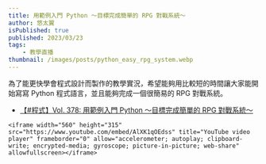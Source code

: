 ```yaml
---
title: 用範例入門 Python ～目標完成簡單的 RPG 對戰系統～
author: 悠太翼
isPublished: true
published: 2023/03/23
tags:
    - 教學直播
thumbnail: /images/posts/python_easy_rpg_system.webp
---
```

為了能更快學會程式設計而製作的教學實況，希望能夠用比較短的時間讓大家能開始寫寫 Python 程式語言，並且能夠完成一個很簡易的 RPG 對戰系統。

- [【#程式】Vol. 378: 用範例入門 Python ～目標完成簡單的 RPG 對戰系統～ ](https://www.youtube.com/live/AlXK1qOEdss?feature=share)

```raw
<iframe width="560" height="315" src="https://www.youtube.com/embed/AlXK1qOEdss" title="YouTube video player" frameborder="0" allow="accelerometer; autoplay; clipboard-write; encrypted-media; gyroscope; picture-in-picture; web-share" allowfullscreen></iframe>
```